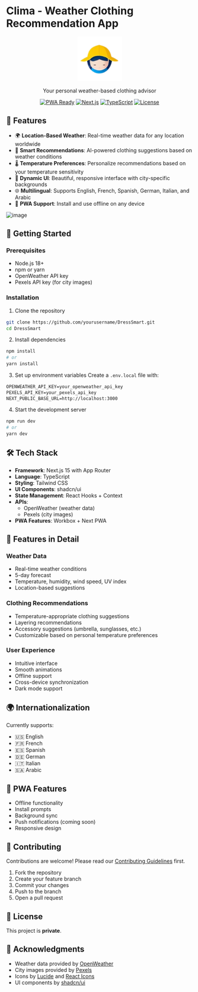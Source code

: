 # Clima - Weather Clothing Recommendation App

<div align="center">
  <img src="public/logo.png" alt="Clima Logo" width="120"/>
  
  <p>Your personal weather-based clothing advisor</p>

[![PWA Ready](https://img.shields.io/badge/PWA-Ready-blue.svg)](https://whatowear.vercel.app)
[![Next.js](https://img.shields.io/badge/Next.js-15-black)](https://nextjs.org/)
[![TypeScript](https://img.shields.io/badge/TypeScript-5-blue)](https://www.typescriptlang.org/)
[![License](https://img.shields.io/badge/license-MIT-green.svg)](LICENSE)

</div>

## 🌟 Features

- 🌍 **Location-Based Weather**: Real-time weather data for any location worldwide
- 👕 **Smart Recommendations**: AI-powered clothing suggestions based on weather conditions
- 🌡️ **Temperature Preferences**: Personalize recommendations based on your temperature sensitivity
- 🎨 **Dynamic UI**: Beautiful, responsive interface with city-specific backgrounds
- 🌐 **Multilingual**: Supports English, French, Spanish, German, Italian, and Arabic
- 📱 **PWA Support**: Install and use offline on any device

![image](https://github.com/user-attachments/assets/179d4efe-c400-47cf-a3cc-192633e6f742)



## 🚀 Getting Started

### Prerequisites

- Node.js 18+
- npm or yarn
- OpenWeather API key
- Pexels API key (for city images)

### Installation

1. Clone the repository

```bash
git clone https://github.com/yourusername/DressSmart.git
cd DressSmart
```

2. Install dependencies

```bash
npm install
# or
yarn install
```

3. Set up environment variables
   Create a `.env.local` file with:

```env
OPENWEATHER_API_KEY=your_openweather_api_key
PEXELS_API_KEY=your_pexels_api_key
NEXT_PUBLIC_BASE_URL=http://localhost:3000
```

4. Start the development server

```bash
npm run dev
# or
yarn dev
```

## 🛠️ Tech Stack

- **Framework**: Next.js 15 with App Router
- **Language**: TypeScript
- **Styling**: Tailwind CSS
- **UI Components**: shadcn/ui
- **State Management**: React Hooks + Context
- **APIs**:
  - OpenWeather (weather data)
  - Pexels (city images)
- **PWA Features**: Workbox + Next PWA

## 🌈 Features in Detail

### Weather Data

- Real-time weather conditions
- 5-day forecast
- Temperature, humidity, wind speed, UV index
- Location-based suggestions

### Clothing Recommendations

- Temperature-appropriate clothing suggestions
- Layering recommendations
- Accessory suggestions (umbrella, sunglasses, etc.)
- Customizable based on personal temperature preferences

### User Experience

- Intuitive interface
- Smooth animations
- Offline support
- Cross-device synchronization
- Dark mode support

## 🌍 Internationalization

Currently supports:

- 🇺🇸 English
- 🇫🇷 French
- 🇪🇸 Spanish
- 🇩🇪 German
- 🇮🇹 Italian
- 🇸🇦 Arabic

## 📱 PWA Features

- Offline functionality
- Install prompts
- Background sync
- Push notifications (coming soon)
- Responsive design

## 🤝 Contributing

Contributions are welcome! Please read our [Contributing Guidelines](CONTRIBUTING.md) first.

1. Fork the repository
2. Create your feature branch
3. Commit your changes
4. Push to the branch
5. Open a pull request

## 📄 License

This project is <b>private</b>.

## 🙏 Acknowledgments

- Weather data provided by [OpenWeather](https://openweathermap.org/)
- City images provided by [Pexels](https://www.pexels.com/)
- Icons by [Lucide](https://lucide.dev/) and [React Icons](https://react-icons.github.io/react-icons/)
- UI components by [shadcn/ui](https://ui.shadcn.com/)
